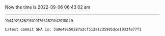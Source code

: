 Now the time is 2022-09-06 06:43:02 am

---

<small>104492182821601017552821942918049</small>

```txt
Latest commit SHA is: 3a0e49c50287a3cf513a1c35905dce1033fe77f1
```
